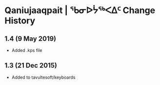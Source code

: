 Qaniujaaqpait | ᖃᓂᐅᔮᖅᐸᐃᑦ Change History
==================================

1.4 (9 May 2019)
---------------
* Added .kps file

1.3 (21 Dec 2015)
-----------------

* Added to tavultesoft/keyboards
